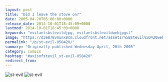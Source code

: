 ```yaml
---
layout: post
title: "Did I leave the stove on?"
date: 2005-04-20T05:00:00+0000
release_date: 2014-10-01T18:45:09+0000
lastmod: 2014-10-01T18:45:09+0000
keywords: "evilaetsbstevildjpg, evilaetsbstevildwebjpgst"
image: "https://d3e878vmunx8cm.cloudfront.net/assets/%5Bstevil%5D420web.jpg"
permalink: "/p/st-evil-050420/"
summary: "Originally published Wednesday April, 20th 2005"
category: comics
hashtag: "#axisofstevil_st-evil-050420"
redirect_from:
---
```


![st-evil](https://d3e878vmunx8cm.cloudfront.net/assets/%5Bstevil%5D420web.jpg)
![st-evil](https://d3e878vmunx8cm.cloudfront.net/assets/%5Bstevil%5D420.jpg) 
